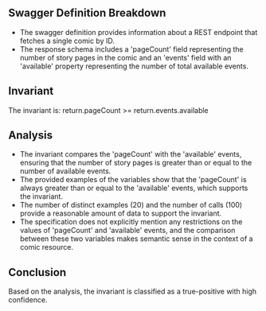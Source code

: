 ## Swagger Definition Breakdown
- The swagger definition provides information about a REST endpoint that fetches a single comic by ID.
- The response schema includes a 'pageCount' field representing the number of story pages in the comic and an 'events' field with an 'available' property representing the number of total available events.

## Invariant
The invariant is: return.pageCount >= return.events.available

## Analysis
- The invariant compares the 'pageCount' with the 'available' events, ensuring that the number of story pages is greater than or equal to the number of available events.
- The provided examples of the variables show that the 'pageCount' is always greater than or equal to the 'available' events, which supports the invariant.
- The number of distinct examples (20) and the number of calls (100) provide a reasonable amount of data to support the invariant.
- The specification does not explicitly mention any restrictions on the values of 'pageCount' and 'available' events, and the comparison between these two variables makes semantic sense in the context of a comic resource.

## Conclusion
Based on the analysis, the invariant is classified as a true-positive with high confidence.
